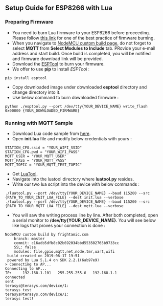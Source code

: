 ## Setup Guide for ESP8266 with Lua
### Preparing Firmware
* You need to burn Lua firmware to your ESP8266 before proceeding. Please follow [this link](https://learn.adafruit.com/diy-esp8266-home-security-with-lua-and-mqtt/how-to-re-flash-your-esp8266) for one of the best practice of firmware burning.
* When you navigate to [NodeMCU custom build page](https://nodemcu-build.com/index.php), do not forget to select **MQTT** from **Select Modules to Include** tab. PRovide your e-mail address and start build. Once build is completed, you will be notified and firmware download link will be provided.
* Download the [ESPTool](https://github.com/espressif/esptool) to burn your firmware. 
* We offer to use **pip** to install *ESPTool* :
```
pip install esptool
```
* Copy downloaded image under downloaded **esptool** directory and change directory into it.
* Use below command to burn downloaded firmware :
```
python ./esptool.py --port /dev/tty{YOUR_DEVICE_NAME} write_flash 0x00000 {YOUR_DOWNLOADED_FIRMWARE}
```
### Running with MQTT Sample
* Download Lua code sample from [here](https://github.com/gabod2000/Terasys-MQTT/tree/master/client/esp8266_lua).
* Open **init.lua** file and modify below credentials with yours :
```
STATION_CFG.ssid = "YOUR_WIFI_SSID"
STATION_CFG.pwd = "YOUR_WIFI_PASS"
MQTT_USER = "YOUR_MQTT_USER"
MQTT_PASS = "YOUR_MQTT_PASS"
MQTT_TOPIC = "YOUR_MQTT_TEST_TOPIC"
```
* Get [LuaTool](https://github.com/4refr0nt/luatool).
* Navigate into the luatool directory where **luatool.py** resides.
* Write our two lua script into the device with below commands :
```
./luatool.py --port /dev/tty{YOUR_DEVICE_NAME} --baud 115200 --src {PATH_TO_YOUR_INIT_LUA_FILE} --dest init.lua --verbose
./luatool.py --port /dev/tty{YOUR_DEVICE_NAME} --baud 115200 --src {PATH_TO_YOUR_MQTT_LUA_FILE} --dest mqtt.lua --verbose
```
* You will saw the writing process line by line. After both completed, open a serial monitor to **/dev/tty{YOUR_DEVICE_NAME}**. You will see below like logs that proves your connection is done :
```
NodeMCU custom build by frightanic.com
	branch: master
	commit: c16adb5dfb8c02b692034bbd553502765b9733cc
	SSL: false
	modules: file,gpio,mqtt,net,node,tmr,uart,wifi
 build created on 2019-06-17 19:51
 powered by Lua 5.1.4 on SDK 2.2.1(6ab97e9)
> Connecting to AP...
Connecting to AP...
IP: 	192.168.1.101	255.255.255.0	192.168.1.1
connected
sent
terasys@terasys.com/device/1:
terasys test
terasys@terasys.com/device/1:
terasys test!
```
